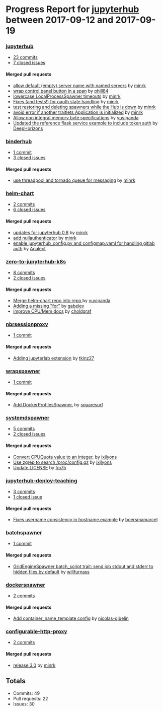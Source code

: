 # Progress Report for [jupyterhub](https://github.com/jupyterhub) between 2017-09-12 and 2017-09-19

### [jupyterhub](https://github.com/jupyterhub/jupyterhub)
-  [23 commits](https://github.com/jupyterhub/jupyterhub/compare/master@%7B1505199600%7D...master@%7B1505804400%7D)
-  [7 closed issues](https://github.com/jupyterhub/jupyterhub/issues?utf8=%E2%9C%93&q=is%3Aissue%20closed%3A2017-09-12..2017-09-19)

#### Merged pull requests
- [allow default (empty) server name with named servers](https://github.com/jupyterhub/jupyterhub/pull/1428) by [minrk](https://github.com/minrk)
- [wrap control panel button in a span](https://github.com/jupyterhub/jupyterhub/pull/1424) by [phill84](https://github.com/phill84)
- [lowercase LocalProcessSpawner timeouts](https://github.com/jupyterhub/jupyterhub/pull/1422) by [minrk](https://github.com/minrk)
- [Fixes (and tests!) for oauth state handling](https://github.com/jupyterhub/jupyterhub/pull/1418) by [minrk](https://github.com/minrk)
- [test restoring and deleting spawners while the Hub is down](https://github.com/jupyterhub/jupyterhub/pull/1417) by [minrk](https://github.com/minrk)
- [avoid error if another traitlets Application is initialized](https://github.com/jupyterhub/jupyterhub/pull/1416) by [minrk](https://github.com/minrk)
- [Allow non integral memory byte specifications](https://github.com/jupyterhub/jupyterhub/pull/1413) by [yuvipanda](https://github.com/yuvipanda)
- [Updated the reference flask service example to include token auth](https://github.com/jupyterhub/jupyterhub/pull/1408) by [DeepHorizons](https://github.com/DeepHorizons)

### [binderhub](https://github.com/jupyterhub/binderhub)
-  [1 commit](https://github.com/jupyterhub/binderhub/compare/master@%7B1505199600%7D...master@%7B1505804400%7D)
-  [3 closed issues](https://github.com/jupyterhub/binderhub/issues?utf8=%E2%9C%93&q=is%3Aissue%20closed%3A2017-09-12..2017-09-19)

#### Merged pull requests
- [use threadpool and tornado queue for messaging](https://github.com/jupyterhub/binderhub/pull/100) by [minrk](https://github.com/minrk)

### [helm-chart](https://github.com/jupyterhub/helm-chart)
-  [2 commits](https://github.com/jupyterhub/helm-chart/compare/master@%7B1505199600%7D...master@%7B1505804400%7D)
-  [6 closed issues](https://github.com/jupyterhub/helm-chart/issues?utf8=%E2%9C%93&q=is%3Aissue%20closed%3A2017-09-12..2017-09-19)

#### Merged pull requests
- [updates for jupyterhub 0.8](https://github.com/jupyterhub/helm-chart/pull/79) by [minrk](https://github.com/minrk)
- [add nullauthenticator](https://github.com/jupyterhub/helm-chart/pull/78) by [minrk](https://github.com/minrk)
- [enable jupyterhub_config.py and configmap.yaml for handling gitlab auth](https://github.com/jupyterhub/helm-chart/pull/75) by [Analect](https://github.com/Analect)

### [zero-to-jupyterhub-k8s](https://github.com/jupyterhub/zero-to-jupyterhub-k8s)
-  [8 commits](https://github.com/jupyterhub/zero-to-jupyterhub-k8s/compare/master@%7B1505199600%7D...master@%7B1505804400%7D)
-  [2 closed issues](https://github.com/jupyterhub/zero-to-jupyterhub-k8s/issues?utf8=%E2%9C%93&q=is%3Aissue%20closed%3A2017-09-12..2017-09-19)

#### Merged pull requests
- [Merge helm-chart repo into repo ](https://github.com/jupyterhub/zero-to-jupyterhub-k8s/pull/162) by [yuvipanda](https://github.com/yuvipanda)
- [Adding a missing "for"](https://github.com/jupyterhub/zero-to-jupyterhub-k8s/pull/158) by [gabelev](https://github.com/gabelev)
- [improve CPU/Mem docs](https://github.com/jupyterhub/zero-to-jupyterhub-k8s/pull/154) by [choldgraf](https://github.com/choldgraf)

### [nbrsessionproxy](https://github.com/jupyterhub/nbrsessionproxy)
-  [1 commit](https://github.com/jupyterhub/nbrsessionproxy/compare/master@%7B1505199600%7D...master@%7B1505804400%7D)

#### Merged pull requests
- [Adding jupyterlab extension](https://github.com/jupyterhub/nbrsessionproxy/pull/8) by [tkinz27](https://github.com/tkinz27)

### [wrapspawner](https://github.com/jupyterhub/wrapspawner)
-  [1 commit](https://github.com/jupyterhub/wrapspawner/compare/master@%7B1505199600%7D...master@%7B1505804400%7D)

#### Merged pull requests
- [Add DockerProfilesSpawner.](https://github.com/jupyterhub/wrapspawner/pull/6) by [squaresurf](https://github.com/squaresurf)

### [systemdspawner](https://github.com/jupyterhub/systemdspawner)
-  [5 commits](https://github.com/jupyterhub/systemdspawner/compare/master@%7B1505199600%7D...master@%7B1505804400%7D)
-  [2 closed issues](https://github.com/jupyterhub/systemdspawner/issues?utf8=%E2%9C%93&q=is%3Aissue%20closed%3A2017-09-12..2017-09-19)

#### Merged pull requests
- [Convert CPUQuota value to an integer.](https://github.com/jupyterhub/systemdspawner/pull/24) by [ixjlyons](https://github.com/ixjlyons)
- [Use zgrep to search /proc/config.gz](https://github.com/jupyterhub/systemdspawner/pull/23) by [ixjlyons](https://github.com/ixjlyons)
- [Update LICENSE](https://github.com/jupyterhub/systemdspawner/pull/20) by [fm75](https://github.com/fm75)

### [jupyterhub-deploy-teaching](https://github.com/jupyterhub/jupyterhub-deploy-teaching)
-  [3 commits](https://github.com/jupyterhub/jupyterhub-deploy-teaching/compare/master@%7B1505199600%7D...master@%7B1505804400%7D)
-  [1 closed issue](https://github.com/jupyterhub/jupyterhub-deploy-teaching/issues?utf8=%E2%9C%93&q=is%3Aissue%20closed%3A2017-09-12..2017-09-19)

#### Merged pull requests
- [Fixes username consistency in hostname.example](https://github.com/jupyterhub/jupyterhub-deploy-teaching/pull/90) by [boersmamarcel](https://github.com/boersmamarcel)

### [batchspawner](https://github.com/jupyterhub/batchspawner)
-  [1 commit](https://github.com/jupyterhub/batchspawner/compare/master@%7B1505199600%7D...master@%7B1505804400%7D)

#### Merged pull requests
- [GridEngineSpawner batch_script trait: send job stdout and stderr to hidden files by default](https://github.com/jupyterhub/batchspawner/pull/47) by [willfurnass](https://github.com/willfurnass)

### [dockerspawner](https://github.com/jupyterhub/dockerspawner)
-  [2 commits](https://github.com/jupyterhub/dockerspawner/compare/master@%7B1505199600%7D...master@%7B1505804400%7D)

#### Merged pull requests
- [Add container_name_template config](https://github.com/jupyterhub/dockerspawner/pull/195) by [nicolas-gibelin](https://github.com/nicolas-gibelin)

### [configurable-http-proxy](https://github.com/jupyterhub/configurable-http-proxy)
-  [2 commits](https://github.com/jupyterhub/configurable-http-proxy/compare/master@%7B1505199600%7D...master@%7B1505804400%7D)

#### Merged pull requests
- [release 3.0](https://github.com/jupyterhub/configurable-http-proxy/pull/126) by [minrk](https://github.com/minrk)

## Totals
- Commits: 49
- Pull requests: 22
- Issues: 30
